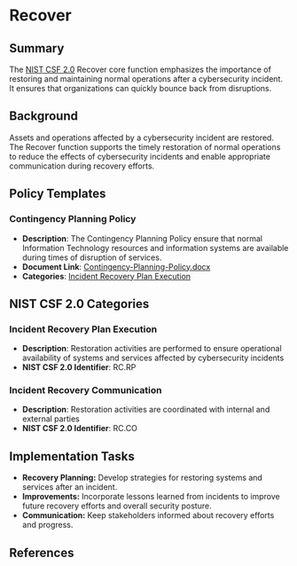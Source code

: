 # Recover

## Summary

The [NIST CSF 2.0](/pages/framework/framework.md) Recover core function emphasizes the importance of restoring and maintaining normal operations after a cybersecurity incident. It ensures that organizations can quickly bounce back from disruptions.

## Background

Assets and operations affected by a cybersecurity incident are restored. The Recover function supports the timely restoration of normal operations to reduce the effects of cybersecurity incidents and enable appropriate communication during recovery efforts.

## Policy Templates

### Contingency Planning Policy

* **Description**: The Contingency Planning Policy ensure that normal Information Technology resources and information systems are available during times of disruption of services.
* **Document Link**: [Contingency-Planning-Policy.docx](https://github.com/EvolvingSysadmin/Practicum/raw/refs/heads/main/templates/recover/Contingency-Planning-Policy.docx)
* **Categories**: [Incident Recovery Plan Execution](#incident-recovery-plan-execution)

## NIST CSF 2.0 Categories

### Incident Recovery Plan Execution

* **Description**: Restoration activities are performed to ensure operational availability of systems and services affected by cybersecurity incidents
* **NIST CSF 2.0 Identifier**: RC.RP

### Incident Recovery Communication

* **Description**: Restoration activities are coordinated with internal and external parties
* **NIST CSF 2.0 Identifier**: RC.CO

## Implementation Tasks

* **Recovery Planning:** Develop strategies for restoring systems and services after an incident.
* **Improvements:** Incorporate lessons learned from incidents to improve future recovery efforts and overall security posture.
* **Communication:** Keep stakeholders informed about recovery efforts and progress.

## References
